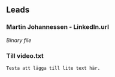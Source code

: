 ## Leads

### Martin Johannessen - LinkedIn.url

*Binary file*

### Till video.txt

```txt
Testa att lägga till lite text här.
```